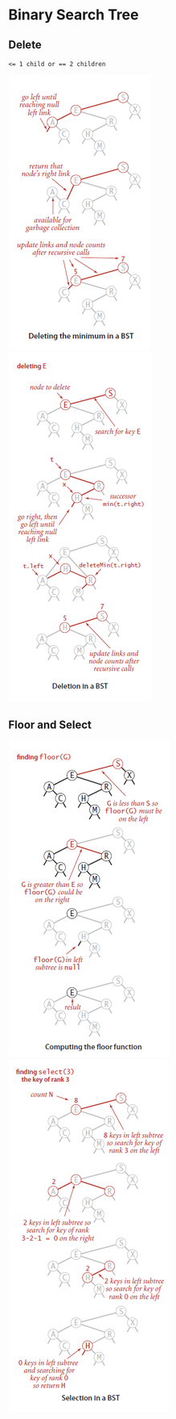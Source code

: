 # Binary Search Tree

## Delete

    <= 1 child or == 2 children 
![Delete the minimum](/images/BST.delete.png) 
![Delete a key](/images/BST.delete2.png)


## Floor and Select
![Floor](/images/BST.floor.png)
![Select](/images/BST.select.png)
